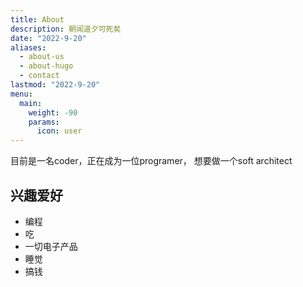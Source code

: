 ```yaml
---
title: About
description: 朝闻道夕可死矣
date: "2022-9-20"
aliases:
  - about-us
  - about-hugo
  - contact
lastmod: "2022-9-20"
menu:
  main:
    weight: -90
    params:
      icon: user
---
```


目前是一名coder，正在成为一位programer， 想要做一个soft architect

## 兴趣爱好

- 编程
- 吃
- 一切电子产品
- 睡觉
- 搞钱
